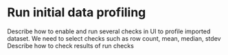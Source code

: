# Run initial data profiling

Describe how to enable and run several checks in UI to profile imported dataset. 
We need to select checks such as row count, mean, median, stdev
Describe how to check results of run checks